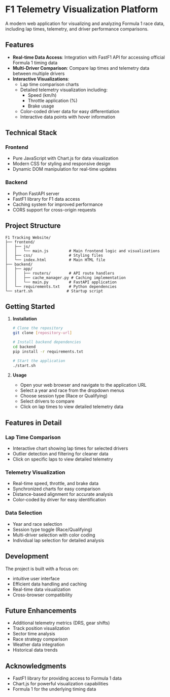 
# F1 Telemetry Visualization Platform

A modern web application for visualizing and analyzing Formula 1 race data, including lap times, telemetry, and driver performance comparisons.

## Features

- **Real-time Data Access**: Integration with FastF1 API for accessing official Formula 1 timing data
- **Multi-Driver Comparison**: Compare lap times and telemetry data between multiple drivers
- **Interactive Visualizations**:
  - Lap time comparison charts
  - Detailed telemetry visualization including:
    - Speed (km/h)
    - Throttle application (%)
    - Brake usage
  - Color-coded driver data for easy differentiation
  - Interactive data points with hover information

## Technical Stack

### Frontend
- Pure JavaScript with Chart.js for data visualization
- Modern CSS for styling and responsive design
- Dynamic DOM manipulation for real-time updates

### Backend
- Python FastAPI server
- FastF1 library for F1 data access
- Caching system for improved performance
- CORS support for cross-origin requests

## Project Structure

```
F1 Tracking Website/
├── frontend/
│   ├── js/
│   │   └── main.js         # Main frontend logic and visualizations
│   ├── css/                # Styling files
│   └── index.html          # Main HTML file
├── backend/
│   ├── app/
│   │   ├── routers/        # API route handlers
│   │   ├── cache_manager.py # Caching implementation
│   │   └── main.py         # FastAPI application
│   └── requirements.txt    # Python dependencies
└── start.sh               # Startup script
```

## Getting Started

1. **Installation**
   ```bash
   # Clone the repository
   git clone [repository-url]

   # Install backend dependencies
   cd backend
   pip install -r requirements.txt

   # Start the application
   ./start.sh
   ```

2. **Usage**
   - Open your web browser and navigate to the application URL
   - Select a year and race from the dropdown menus
   - Choose session type (Race or Qualifying)
   - Select drivers to compare
   - Click on lap times to view detailed telemetry data

## Features in Detail

### Lap Time Comparison
- Interactive chart showing lap times for selected drivers
- Outlier detection and filtering for cleaner data
- Click on specific laps to view detailed telemetry

### Telemetry Visualization
- Real-time speed, throttle, and brake data
- Synchronized charts for easy comparison
- Distance-based alignment for accurate analysis
- Color-coded by driver for easy identification

### Data Selection
- Year and race selection
- Session type toggle (Race/Qualifying)
- Multi-driver selection with color coding
- Individual lap selection for detailed analysis

## Development

The project is built with a focus on:
- intuitive user interface
- Efficient data handling and caching
- Real-time data visualization
- Cross-browser compatibility

## Future Enhancements

- Additional telemetry metrics (DRS, gear shifts)
- Track position visualization
- Sector time analysis
- Race strategy comparison
- Weather data integration
- Historical data trends



## Acknowledgments

- FastF1 library for providing access to Formula 1 data
- Chart.js for powerful visualization capabilities
- Formula 1 for the underlying timing data
